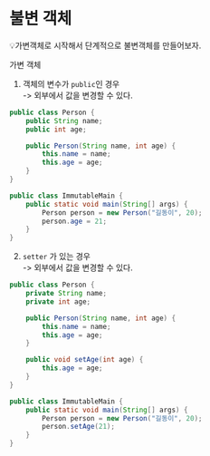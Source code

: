 # 불변 객체

<aside>
💡가변객체로 시작해서 단계적으로 불변객체를 만들어보자.
</aside>

가변 객체

1) 객체의 변수가 `public`인 경우  
-> 외부에서 값을 변경할 수 있다.

```java
public class Person {
    public String name;
    public int age;

    public Person(String name, int age) {
        this.name = name;
        this.age = age;
    }
}

public class ImmutableMain {
    public static void main(String[] args) {
        Person person = new Person("길동이", 20);
        person.age = 21;
    }
}
```


2) `setter` 가 있는 경우  
    -> 외부에서 값을 변경할 수 있다.

```java
public class Person {
    private String name;
    private int age;

    public Person(String name, int age) {
        this.name = name;
        this.age = age;
    }

    public void setAge(int age) {
        this.age = age;
    }
}

public class ImmutableMain {
    public static void main(String[] args) {
        Person person = new Person("길동이", 20);
        person.setAge(21);
    }
}
```